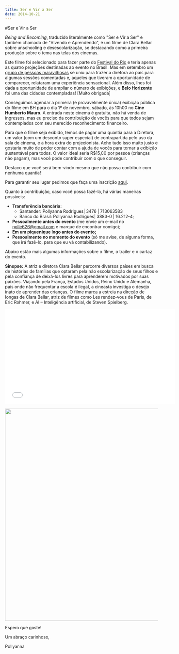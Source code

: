 ```yaml
---
title: Ser e Vir a Ser
date: 2014-10-21
---
```


#Ser e Vir a Ser

<i>Being and Becoming</i>, traduzido literalmente como "Ser e Vir a Ser" e também chamado de "Vivendo e Aprendendo", é um filme de Clara Bellar sobre unschooling e desescolarização, se destacando como a primeira produção sobre o tema nas telas dos cinemas.

Este filme foi selecionado para fazer parte do <a href=http://www.festivaldorio.com.br/br/filmes/being-and-becoming>Festival do Rio</a> e teria apenas as quatro projeções destinadas ao evento no Brasil. Mas em setembro um <a href=http://sereviraser.wordpress.com/contato/>grupo de pessoas maravilhosas</a> se uniu para trazer a diretora ao país para algumas sessões comentadas e, aqueles que tiveram a oportunidade de comparecer, relataram uma experiência sensacional. Além disso, lhes foi dada a oportunidade de ampliar o número de exibições, e <b>Belo Horizonte</b> foi uma das cidades contempladas! [Muito obrigada]

Conseguimos agendar a primeira (e provavelmente única) exibição pública do filme em BH para o dia 1º de novembro, sábado, às 10h00 no <b>Cine Humberto Mauro</b>. A entrada neste cinema é gratuita, não há venda de ingressos, mas eu preciso da contribuição de vocês para que todos sejam contemplados com seu merecido reconhecimento financeiro.

Para que o filme seja exibido, temos de pagar uma quantia para a Diretora, um valor (com um desconto super especial) de contrapartida pelo uso da sala de cinema, e a hora extra do projecionista. Acho tudo isso muito justo e gostaria muito de poder contar com a ajuda de vocês para tornar a exibição sustentável para todos. O valor ideal seria R$15,00 por pessoa (crianças não pagam), mas você pode contribuir com o que conseguir. 

Destaco que você será bem-vindo mesmo que não possa contribuir com nenhuma quantia!

Para garantir seu lugar pedimos que faça uma inscrição <a href=http://goo.gl/CCzKy6>aqui</a>.

Quanto à contribuição, caso você possa fazê-la, há várias maneiras possíveis:

  * **Transferência bancária:**
    * Santander: Pollyanna Rodrigues| 3476 | 713063583
    * Banco do Brasil: Pollyanna Rodrigues| 3883-0 | 16.212-4;
  * **Pessoalmente antes do evento** (me envie um e-mail no polle626@gmail.com e marque de encontrar comigo);
  * **Em um piquenique logo antes do evento;**
  * **Pessoalmente no momento do evento** (só me avise, de alguma forma, que irá fazê-lo, para que eu vá contabilizando).

Abaixo estão mais algumas informações sobre o filme, o trailer e o cartaz do evento.

<b>Sinopse:</b> A atriz e diretora Clara Bellar percorre diversos países em busca de histórias de famílias que optaram pela não escolarização de seus filhos e pela confiança de deixá-los livres para aprenderem motivados por suas paixões. Viajando pela França, Estados Unidos, Reino Unido e Alemanha, país onde não frequentar a escola é ilegal, a cineasta investiga o desejo inato de aprender das crianças. O filme marca a estreia na direção de longas de Clara Bellar, atriz de filmes como Les rendez-vous de Paris, de Eric Rohmer, e AI – Inteligência artificial, de Steven Spielberg.

<iframe width="560" height="315" src="//www.youtube.com/embed/lpzhUhAiOhw" frameborder="0" allowfullscreen></iframe>

<a href="http://i.imgur.com/rKLall4.jpg"><img style="width: 700px" src="http://i.imgur.com/nXfYf4l.jpg"></a>

Espero que goste!

Um abraço carinhoso,

Pollyanna